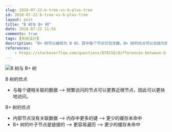```yaml
---
slug: 2018-07-22-b-tree-vs-b-plus-tree
id: 2018-07-22-b-tree-vs-b-plus-tree
layout: post
title: "B 树与 B+ 树"
date: 2018-07-22 11:54
comments: true
tags: [系统设计]
description: "B+ 树可以被视为 B 树，其中每个节点仅包含键。B+ 树的优点可以总结为更少的缓存未命中。在 B 树中，数据与每个键相关联，可以更快地访问。"
references:
    - https://stackoverflow.com/questions/870218/differences-between-b-trees-and-b-trees
---
```


![B 树与 B+ 树](https://res.cloudinary.com/dohtidfqh/image/upload/v1566606512/web-guiguio/bMjxUqmqcmytVpJLUd9gAVEzrmGEowwQdqV4bBARLvWVRauXH_IXY01atDp4xgAnRy89RhWy9yzThAUBwIU6xWwk9gHOZT9EdXLp7rwQ3SUFwyo_4O-uUkh34vkk424x13Mlzck.png)

B 树的优点

- 与每个键相关联的数据 ⟶ 频繁访问的节点可以更靠近根节点，因此可以更快地访问。

B+ 树的优点

- 内部节点没有关联数据 ⟶ 内存中更多的键 ⟶ 更少的缓存未命中
- B+ 树的叶子节点是链接的 ⟶ 更容易遍历 ⟶ 更少的缓存未命中